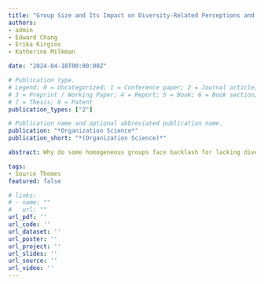```yaml
---
title: "Group Size and Its Impact on Diversity-Related Perceptions and Hiring Decisions in Homogeneous Groups"
authors:
- admin
- Edward Chang
- Erika Kirgios
- Katherine Milkman

date: "2024-04-18T00:00:00Z"

# Publication type.
# Legend: 0 = Uncategorized; 1 = Conference paper; 2 = Journal article;
# 3 = Preprint / Working Paper; 4 = Report; 5 = Book; 6 = Book section;
# 7 = Thesis; 8 = Patent
publication_types: ["2"]

# Publication name and optional abbreviated publication name.
publication: "*Organization Science*"
publication_short: "*(Organization Science)*"

abstract: Why do some homogeneous groups face backlash for lacking diversity, whereas others escape censure? We show that a homogeneous group’s size changes how it is per- ceived and whether decision makers pursue greater diversity in its ranks. We theorize that people make different inferences about larger groups than smaller ones—with conse- quences for diversity management—due to Bayesian reasoning. This can produce sensitiv- ity to a lack of diversity in large groups and limited sensitivity to a lack of diversity in small groups. Because each group member represents the outcome of a hiring decision, larger homogeneous groups signal a diversity problem more strongly than smaller homo- geneous groups. Across three preregistered experiments (n � 4,283), we show that decision makers are more likely to diversify larger homogeneous groups than smaller ones and view larger homogeneous groups as (i) more likely to have resulted from an unfair selec- tion process; (ii) less diverse; (iii) more likely to face diversity-related impression manage- ment concerns; and (iv) less open to the influence of newly added underrepresented members. Further, (i)–(iii) mediate the relationship between homogeneous group size and decisions to diversify. We extend our findings to S&P 1500 corporate boards, showing that larger homogeneous boards are more likely to add women or racial minorities as directors. Larger homogeneous boards are also rarer than expected, whereas smaller homogeneous boards are surprisingly abundant. This suggests that decision makers neglect homogeneity in smaller groups, while investing extra effort toward diversifying larger homogeneous groups. Our findings highlight how group size shapes diversity-related perceptions and decisions and identify mechanisms that kickstart diversification efforts.

tags:
- Source Themes
featured: false

# links:
# - name: ""
#   url: ""
url_pdf: ''
url_code: ''
url_dataset: ''
url_poster: ''
url_project: ''
url_slides: ''
url_source: ''
url_video: ''
---
```

